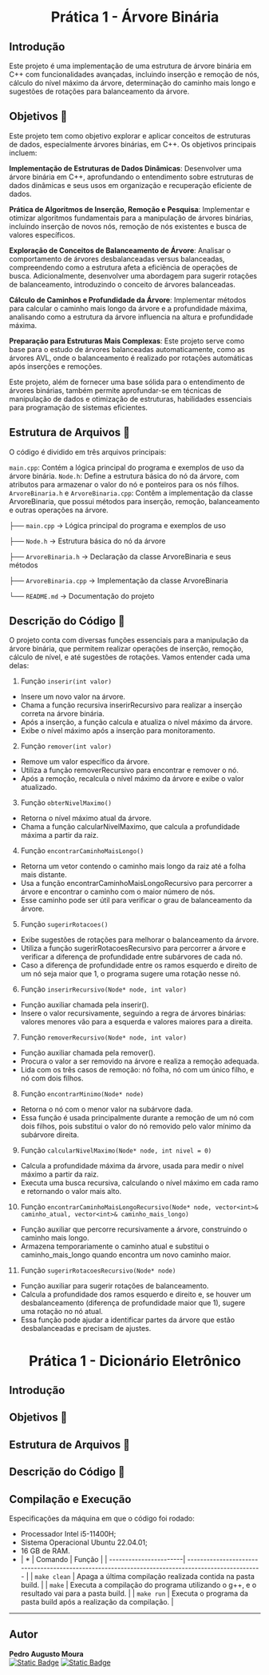 <h1 align="center" font-size="200em"><b>Prática 1 - Árvore Binária</b></h1>

<p align="center">

## Introdução
Este projeto é uma implementação de uma estrutura de árvore binária em C++ com funcionalidades avançadas, incluindo inserção e remoção de nós, cálculo do nível máximo da árvore, determinação do caminho mais longo e sugestões de rotações para balanceamento da árvore.
</p>

## Objetivos 🎯
Este projeto tem como objetivo explorar e aplicar conceitos de estruturas de dados, especialmente árvores binárias, em C++. Os objetivos principais incluem:

**Implementação de Estruturas de Dados Dinâmicas**: Desenvolver uma árvore binária em C++, aprofundando o entendimento sobre estruturas de dados dinâmicas e seus usos em organização e recuperação eficiente de dados.

**Prática de Algoritmos de Inserção, Remoção e Pesquisa**: Implementar e otimizar algoritmos fundamentais para a manipulação de árvores binárias, incluindo inserção de novos nós, remoção de nós existentes e busca de valores específicos.

**Exploração de Conceitos de Balanceamento de Árvore**: Analisar o comportamento de árvores desbalanceadas versus balanceadas, compreendendo como a estrutura afeta a eficiência de operações de busca. Adicionalmente, desenvolver uma abordagem para sugerir rotações de balanceamento, introduzindo o conceito de árvores balanceadas.

**Cálculo de Caminhos e Profundidade da Árvore**: Implementar métodos para calcular o caminho mais longo da árvore e a profundidade máxima, analisando como a estrutura da árvore influencia na altura e profundidade máxima.

**Preparação para Estruturas Mais Complexas**: Este projeto serve como base para o estudo de árvores balanceadas automaticamente, como as árvores AVL, onde o balanceamento é realizado por rotações automáticas após inserções e remoções.

Este projeto, além de fornecer uma base sólida para o entendimento de árvores binárias, também permite aprofundar-se em técnicas de manipulação de dados e otimização de estruturas, habilidades essenciais para programação de sistemas eficientes.
</p>

## Estrutura de Arquivos 📂 
O código é dividido em três arquivos principais:

`main.cpp`: Contém a lógica principal do programa e exemplos de uso da árvore binária.
`Node.h`: Define a estrutura básica do nó da árvore, com atributos para armazenar o valor do nó e ponteiros para os nós filhos.
`ArvoreBinaria.h` e `ArvoreBinaria.cpp`: Contêm a implementação da classe ArvoreBinaria, que possui métodos para inserção, remoção, balanceamento e outras operações na árvore.



├── `main.cpp`              -> Lógica principal do programa e exemplos de uso

├── `Node.h`                -> Estrutura básica do nó da árvore

├── `ArvoreBinaria.h`       -> Declaração da classe ArvoreBinaria e seus métodos

├── `ArvoreBinaria.cpp`     -> Implementação da classe ArvoreBinaria

└── `README.md`             -> Documentação do projeto


## Descrição do Código 📖

O projeto conta com diversas funções essenciais para a manipulação da árvore binária, que permitem realizar operações de inserção, remoção, cálculo de nível, e até sugestões de rotações. Vamos entender cada uma delas:

1. Função `inserir(int valor)`
- Insere um novo valor na árvore.
- Chama a função recursiva inserirRecursivo para realizar a inserção correta na árvore binária.
- Após a inserção, a função calcula e atualiza o nível máximo da árvore.
- Exibe o nível máximo após a inserção para monitoramento.
2. Função `remover(int valor)`
- Remove um valor específico da árvore.
- Utiliza a função removerRecursivo para encontrar e remover o nó.
- Após a remoção, recalcula o nível máximo da árvore e exibe o valor atualizado.
3. Função `obterNivelMaximo()`
- Retorna o nível máximo atual da árvore.
- Chama a função calcularNivelMaximo, que calcula a profundidade máxima a partir da raiz.
4. Função `encontrarCaminhoMaisLongo()`
- Retorna um vetor contendo o caminho mais longo da raiz até a folha mais distante.
- Usa a função encontrarCaminhoMaisLongoRecursivo para percorrer a árvore e encontrar o caminho com o maior número de nós.
- Esse caminho pode ser útil para verificar o grau de balanceamento da árvore.
5. Função `sugerirRotacoes()`
- Exibe sugestões de rotações para melhorar o balanceamento da árvore.
- Utiliza a função sugerirRotacoesRecursivo para percorrer a árvore e verificar a diferença de profundidade entre subárvores de cada nó.
- Caso a diferença de profundidade entre os ramos esquerdo e direito de um nó seja maior que 1, o programa sugere uma rotação nesse nó.
6. Função `inserirRecursivo(Node* node, int valor)`
- Função auxiliar chamada pela inserir().
- Insere o valor recursivamente, seguindo a regra de árvores binárias: valores menores vão para a esquerda e valores maiores para a direita.
7. Função `removerRecursivo(Node* node, int valor)`
- Função auxiliar chamada pela remover().
- Procura o valor a ser removido na árvore e realiza a remoção adequada.
- Lida com os três casos de remoção: nó folha, nó com um único filho, e nó com dois filhos.
8. Função `encontrarMinimo(Node* node)`
- Retorna o nó com o menor valor na subárvore dada.
- Essa função é usada principalmente durante a remoção de um nó com dois filhos, pois substitui o valor do nó removido pelo valor mínimo da subárvore direita.
9. Função `calcularNivelMaximo(Node* node, int nivel = 0)`
- Calcula a profundidade máxima da árvore, usada para medir o nível máximo a partir da raiz.
- Executa uma busca recursiva, calculando o nível máximo em cada ramo e retornando o valor mais alto.
10. Função `encontrarCaminhoMaisLongoRecursivo(Node* node, vector<int>& caminho_atual, vector<int>& caminho_mais_longo)`
- Função auxiliar que percorre recursivamente a árvore, construindo o caminho mais longo.
- Armazena temporariamente o caminho atual e substitui o caminho_mais_longo quando encontra um novo caminho maior.
11. Função `sugerirRotacoesRecursivo(Node* node)`
- Função auxiliar para sugerir rotações de balanceamento.
- Calcula a profundidade dos ramos esquerdo e direito e, se houver um desbalanceamento (diferença de profundidade maior que 1), sugere uma rotação no nó atual.
- Essa função pode ajudar a identificar partes da árvore que estão desbalanceadas e precisam de ajustes.




<h1 align="center" font-size="200em"><b>Prática 1 - Dicionário Eletrônico</b></h1>

<p align="center">

## Introdução

</p>

## Objetivos 🎯

</p>

## Estrutura de Arquivos 📂 



## Descrição do Código 📖




## Compilação e Execução

 Especificações da máquina em que o código foi rodado:
  * Processador Intel i5-11400H;
  * Sistema Operacional Ubuntu 22.04.01;
  * 16 GB de RAM.
  * | * | Comando            |  Função                                                                                       |
    | -----------------------| ------------------------------------------------------------------------------------------------- |
    |  `make clean`          | Apaga a última compilação realizada contida na pasta build.                                       |
    |  `make`                | Executa a compilação do programa utilizando o g++, e o resultado vai para a pasta build.          |
    |  `make run`            | Executa o programa da pasta build após a realização da compilação.                                |

---

## Autor

**Pedro Augusto Moura**  
[![Static Badge](https://img.shields.io/badge/%7C%20PedroAugusto08-black?style=flat-square&logo=github)](https://github.com/PedroAugusto08)
[![Static Badge](https://img.shields.io/badge/%7C%20pedroaugustomoura70927%40gmail.com-black?style=flat-square&logo=gmail)](mailto:pedroaugustomoura70927@gmail.com)

<!---
✉️ pedroaugustomoura70927@gmail.com (**Pedro Augusto Moura**)